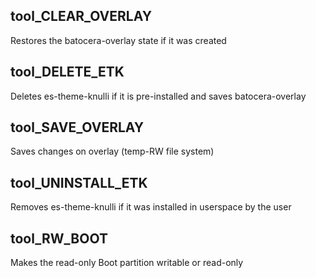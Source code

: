 ## tool_CLEAR_OVERLAY
Restores the batocera-overlay state if it was created

## tool_DELETE_ETK
Deletes es-theme-knulli if it is pre-installed and saves batocera-overlay

## tool_SAVE_OVERLAY
Saves changes on overlay (temp-RW file system)

## tool_UNINSTALL_ETK
Removes es-theme-knulli if it was installed in userspace by the user

## tool_RW_BOOT
Makes the read-only Boot partition writable or read-only
